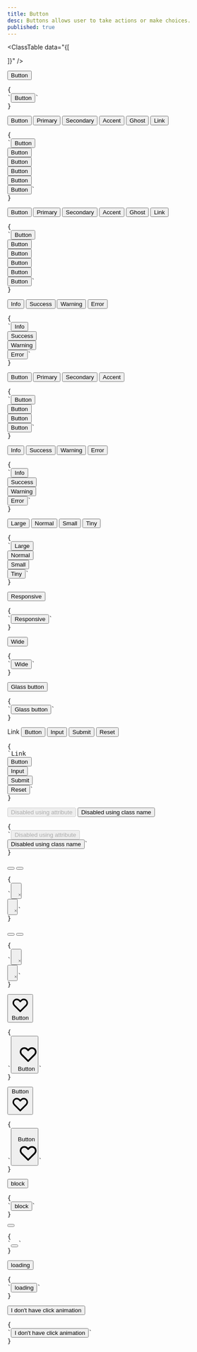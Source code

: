 ```yaml
---
title: Button
desc: Buttons allows user to take actions or make choices.
published: true
---
```


<script>
  import Component from "@components/Component.svelte"
  import ClassTable from "@components/ClassTable.svelte"
</script>

<ClassTable
data="{[

]}"
/>

<Component title="Button">
<button class="btn">Button</button>
<pre slot="html">{
`<button class="btn">Button</button>`
}</pre>
</Component>

<Component title="Buttons with brand colors">
<button class="btn">Button</button>
<button class="btn btn-primary">Primary</button>
<button class="btn btn-secondary">Secondary</button>
<button class="btn btn-accent">Accent</button>
<button class="btn btn-ghost">Ghost</button>
<button class="btn btn-link">Link</button>
<pre slot="html">{
`<button class="btn">Button</button>
<button class="btn btn-primary">Button</button>
<button class="btn btn-secondary">Button</button>
<button class="btn btn-accent">Button</button>
<button class="btn btn-ghost">Button</button>
<button class="btn btn-link">Button</button>`
}</pre>
</Component>

<Component title="Active buttons">
<button class="btn btn-active">Button</button>
<button class="btn btn-active btn-primary">Primary</button>
<button class="btn btn-active btn-secondary">Secondary</button>
<button class="btn btn-active btn-accent">Accent</button>
<button class="btn btn-active btn-ghost">Ghost</button>
<button class="btn btn-active btn-link">Link</button>
<pre slot="html">{
`<button class="btn btn-active">Button</button>
<button class="btn btn-active btn-primary">Button</button>
<button class="btn btn-active btn-secondary">Button</button>
<button class="btn btn-active btn-accent">Button</button>
<button class="btn btn-active btn-ghost">Button</button>
<button class="btn btn-active btn-link">Button</button>`
}</pre>
</Component>

<Component title="Buttons with state colors">
<button class="btn btn-info">Info</button>
<button class="btn btn-success">Success</button>
<button class="btn btn-warning">Warning</button>
<button class="btn btn-error">Error</button>
<pre slot="html">{
`<button class="btn btn-info">Info</button>
<button class="btn btn-success">Success</button>
<button class="btn btn-warning">Warning</button>
<button class="btn btn-error">Error</button>`
}</pre>
</Component>

<Component title="Outline buttons">
<button class="btn btn-outline">Button</button>
<button class="btn btn-outline btn-primary">Primary</button>
<button class="btn btn-outline btn-secondary">Secondary</button>
<button class="btn btn-outline btn-accent">Accent</button>
<pre slot="html">{
`<button class="btn btn-outline">Button</button>
<button class="btn btn-outline btn-primary">Button</button>
<button class="btn btn-outline btn-secondary">Button</button>
<button class="btn btn-outline btn-accent">Button</button>`
}</pre>
</Component>

<Component title="Outline buttons with state colors">
<button class="btn btn-outline btn-info">Info</button>
<button class="btn btn-outline btn-success">Success</button>
<button class="btn btn-outline btn-warning">Warning</button>
<button class="btn btn-outline btn-error">Error</button>
<pre slot="html">{
`<button class="btn btn-outline btn-info">Info</button>
<button class="btn btn-outline btn-success">Success</button>
<button class="btn btn-outline btn-warning">Warning</button>
<button class="btn btn-outline btn-error">Error</button>`
}</pre>
</Component>

<Component title="Button sizes">
<button class="btn btn-lg">Large</button> 
<button class="btn">Normal</button> 
<button class="btn btn-sm">Small</button> 
<button class="btn btn-xs">Tiny</button><pre slot="html">{
`<button class="btn btn-lg">Large</button> 
<button class="btn">Normal</button> 
<button class="btn btn-sm">Small</button> 
<button class="btn btn-xs">Tiny</button>`
}</pre>
</Component>

<Component title="Responsive button" desc="This button will have different sizes on different browser viewpoints">
<button class="btn btn-xs sm:btn-sm md:btn-md lg:btn-lg">Responsive</button><pre slot="html">{
`<button class="btn btn-xs sm:btn-sm md:btn-md lg:btn-lg">Responsive</button>`
}</pre>
</Component>

<Component title="Wide button">
<button class="btn btn-wide">Wide</button><pre slot="html">{
`<button class="btn btn-wide">Wide</button>`
}</pre>
</Component>

<Component title="Glass button" bg="https://api.lorem.space/image/house?w=1000&h=300">
<button class="btn glass">Glass button</button><pre slot="html">{
`<button class="btn glass">Glass button</button>`
}</pre>
</Component>

<Component title="Buttons with different HTML tags" desc="You can use `btn` class on <button>, <input>, <a>, etc...">
<a role="button" class="btn">Link</a> 
<button type="submit" class="btn">Button</button> 
<input type="button" value="Input" class="btn"> 
<input type="submit" value="Submit" class="btn"> 
<input type="reset" value="Reset" class="btn"><pre slot="html">{
`<a role="button" class="btn">Link</a> 
<button type="submit" class="btn">Button</button> 
<input type="button" value="Input" class="btn"> 
<input type="submit" value="Submit" class="btn"> 
<input type="reset" value="Reset" class="btn">`
}</pre>
</Component>

<Component title="Disabled buttons">
<button class="btn" disabled="disabled">Disabled using attribute</button> 
<button class="btn btn-disabled" tabindex="-1" role="button" aria-disabled="true">Disabled using class name</button><pre slot="html">{
`<button class="btn" disabled="disabled">Disabled using attribute</button> 
<button class="btn btn-disabled" tabindex="-1" role="button" aria-disabled="true">Disabled using class name</button>`
}</pre>
</Component>

<Component title="Square button">
<button class="btn btn-square">
  <svg xmlns="http://www.w3.org/2000/svg" class="h-6 w-6" fill="none" viewBox="0 0 24 24" stroke="currentColor"><path stroke-linecap="round" stroke-linejoin="round" stroke-width="2" d="M6 18L18 6M6 6l12 12" /></svg>
</button>
<button class="btn btn-square btn-outline">
  <svg xmlns="http://www.w3.org/2000/svg" class="h-6 w-6" fill="none" viewBox="0 0 24 24" stroke="currentColor"><path stroke-linecap="round" stroke-linejoin="round" stroke-width="2" d="M6 18L18 6M6 6l12 12" /></svg>
</button>
<pre slot="html">{
`<button class="btn btn-square">
  <svg xmlns="http://www.w3.org/2000/svg" class="h-6 w-6" fill="none" viewBox="0 0 24 24" stroke="currentColor"><path stroke-linecap="round" stroke-linejoin="round" stroke-width="2" d="M6 18L18 6M6 6l12 12" /></svg>
</button>
<button class="btn btn-square btn-outline">
  <svg xmlns="http://www.w3.org/2000/svg" class="h-6 w-6" fill="none" viewBox="0 0 24 24" stroke="currentColor"><path stroke-linecap="round" stroke-linejoin="round" stroke-width="2" d="M6 18L18 6M6 6l12 12" /></svg>
</button>`
}</pre>
</Component>

<Component title="Circle button">
<button class="btn btn-circle">
  <svg xmlns="http://www.w3.org/2000/svg" class="h-6 w-6" fill="none" viewBox="0 0 24 24" stroke="currentColor"><path stroke-linecap="round" stroke-linejoin="round" stroke-width="2" d="M6 18L18 6M6 6l12 12" /></svg>
</button>
<button class="btn btn-circle btn-outline">
  <svg xmlns="http://www.w3.org/2000/svg" class="h-6 w-6" fill="none" viewBox="0 0 24 24" stroke="currentColor"><path stroke-linecap="round" stroke-linejoin="round" stroke-width="2" d="M6 18L18 6M6 6l12 12" /></svg>
</button>
<pre slot="html">{
`<button class="btn btn-circle">
  <svg xmlns="http://www.w3.org/2000/svg" class="h-6 w-6" fill="none" viewBox="0 0 24 24" stroke="currentColor"><path stroke-linecap="round" stroke-linejoin="round" stroke-width="2" d="M6 18L18 6M6 6l12 12" /></svg>
</button>
<button class="btn btn-circle btn-outline">
  <svg xmlns="http://www.w3.org/2000/svg" class="h-6 w-6" fill="none" viewBox="0 0 24 24" stroke="currentColor"><path stroke-linecap="round" stroke-linejoin="round" stroke-width="2" d="M6 18L18 6M6 6l12 12" /></svg>
</button>`
}</pre>
</Component>

<Component title="Icon at start">
<button class="btn gap-2">
  <svg xmlns="http://www.w3.org/2000/svg" class="h-6 w-6" fill="none" viewBox="0 0 24 24" stroke="currentColor"><path stroke-linecap="round" stroke-linejoin="round" stroke-width="2" d="M4.318 6.318a4.5 4.5 0 000 6.364L12 20.364l7.682-7.682a4.5 4.5 0 00-6.364-6.364L12 7.636l-1.318-1.318a4.5 4.5 0 00-6.364 0z" /></svg>
  Button
</button><pre slot="html">{
`<button class="btn gap-2">
  <svg xmlns="http://www.w3.org/2000/svg" class="h-6 w-6" fill="none" viewBox="0 0 24 24" stroke="currentColor"><path stroke-linecap="round" stroke-linejoin="round" stroke-width="2" d="M4.318 6.318a4.5 4.5 0 000 6.364L12 20.364l7.682-7.682a4.5 4.5 0 00-6.364-6.364L12 7.636l-1.318-1.318a4.5 4.5 0 00-6.364 0z" /></svg>
  Button
</button>`
}</pre>
</Component>

<Component title="Icon at end">
<button class="btn gap-2">
  Button
  <svg xmlns="http://www.w3.org/2000/svg" class="h-6 w-6" fill="none" viewBox="0 0 24 24" stroke="currentColor"><path stroke-linecap="round" stroke-linejoin="round" stroke-width="2" d="M4.318 6.318a4.5 4.5 0 000 6.364L12 20.364l7.682-7.682a4.5 4.5 0 00-6.364-6.364L12 7.636l-1.318-1.318a4.5 4.5 0 00-6.364 0z" /></svg>
</button><pre slot="html">{
`<button class="btn gap-2">
  Button
  <svg xmlns="http://www.w3.org/2000/svg" class="h-6 w-6" fill="none" viewBox="0 0 24 24" stroke="currentColor"><path stroke-linecap="round" stroke-linejoin="round" stroke-width="2" d="M4.318 6.318a4.5 4.5 0 000 6.364L12 20.364l7.682-7.682a4.5 4.5 0 00-6.364-6.364L12 7.636l-1.318-1.318a4.5 4.5 0 00-6.364 0z" /></svg>
</button>`
}</pre>
</Component>

<Component title="Button block">
<button class="btn btn-block">block</button><pre slot="html">{
`<button class="btn btn-block">block</button>`
}</pre>
</Component>

<Component title="Button with loading spinner">
<button class="btn btn-square loading"></button><pre slot="html">{
`<button class="btn btn-square loading"></button>`
}</pre>
</Component>

<Component title="Button with loading spinner and text">
<button class="btn loading">loading</button><pre slot="html">{
`<button class="btn loading">loading</button>`
}</pre>
</Component>

<Component title="Button without click animation">
<button class="btn no-animation">I don't have click animation</button><pre slot="html">{
`<button class="btn no-animation">I don't have click animation</button>`
}</pre>
</Component>
